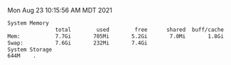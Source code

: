 Mon Aug 23 10:15:56 AM MDT 2021
```bash
System Memory
               total        used        free      shared  buff/cache   available
Mem:           7.7Gi       705Mi       5.2Gi       7.0Mi       1.8Gi       6.7Gi
Swap:          7.6Gi       232Mi       7.4Gi
System Storage
644M	.
```
